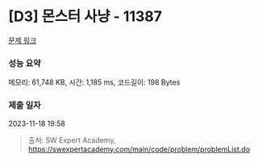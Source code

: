 # [D3] 몬스터 사냥 - 11387 

[문제 링크](https://swexpertacademy.com/main/code/problem/problemDetail.do?contestProbId=AXb6LR76vCcDFARR) 

### 성능 요약

메모리: 61,748 KB, 시간: 1,185 ms, 코드길이: 198 Bytes

### 제출 일자

2023-11-18 19:58



> 출처: SW Expert Academy, https://swexpertacademy.com/main/code/problem/problemList.do